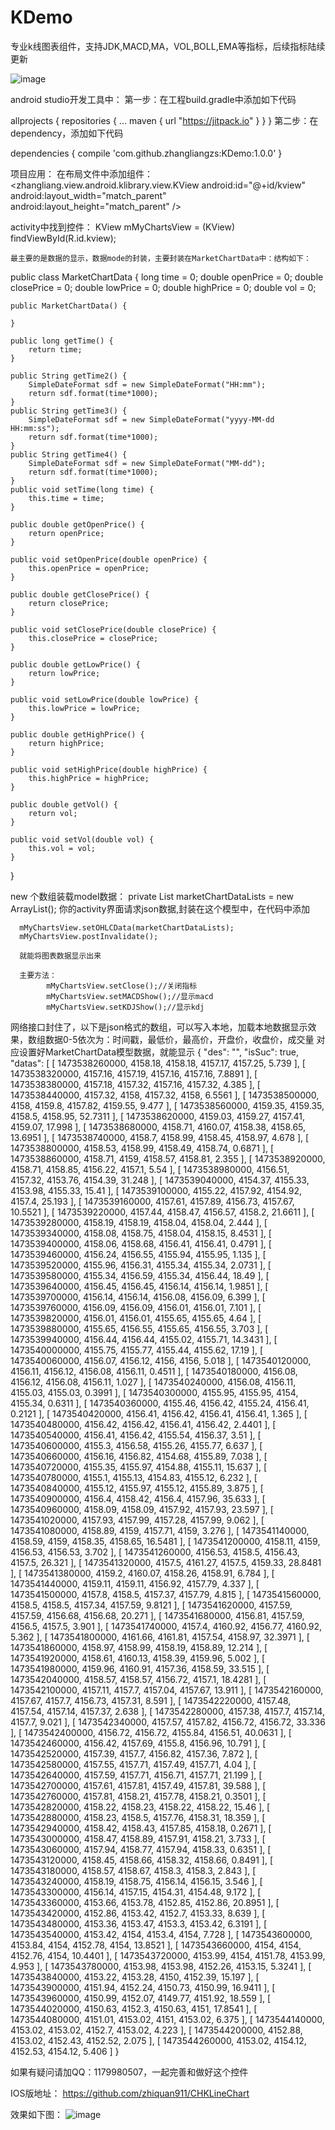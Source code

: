 # KDemo
专业k线图表组件，支持JDK,MACD,MA，VOL,BOLL,EMA等指标，后续指标陆续更新

![image](https://github.com/zhangliangzs/KDemo/blob/master/photo/device.png)

android studio开发工具中：
第一步：在工程build.gradle中添加如下代码

allprojects {
		repositories {
			...
			maven { url "https://jitpack.io" }
		}
	}
第二步：在dependency，添加如下代码

dependencies {
	        compile 'com.github.zhangliangzs:KDemo:1.0.0'
	}
  


项目应用：
在布局文件中添加组件：
<zhangliang.view.android.klibrary.view.KView
        android:id="@+id/kview"
        android:layout_width="match_parent"
        android:layout_height="match_parent" />


   activity中找到控件：
    KView mMyChartsView = (KView) findViewById(R.id.kview);

    最主要的是数据的显示，数据mode的封装，主要封装在MarketChartData中：结构如下：
public class MarketChartData {
    long time = 0;
    double openPrice = 0;
    double closePrice = 0;
    double lowPrice = 0;
    double highPrice = 0;
    double vol = 0;

    public MarketChartData() {

    }

    public long getTime() {
        return time;
    }

    public String getTime2() {
        SimpleDateFormat sdf = new SimpleDateFormat("HH:mm");
        return sdf.format(time*1000);
    }
    public String getTime3() {
        SimpleDateFormat sdf = new SimpleDateFormat("yyyy-MM-dd HH:mm:ss");
        return sdf.format(time*1000);
    }
    public String getTime4() {
        SimpleDateFormat sdf = new SimpleDateFormat("MM-dd");
        return sdf.format(time*1000);
    }
    public void setTime(long time) {
        this.time = time;
    }

    public double getOpenPrice() {
        return openPrice;
    }

    public void setOpenPrice(double openPrice) {
        this.openPrice = openPrice;
    }

    public double getClosePrice() {
        return closePrice;
    }

    public void setClosePrice(double closePrice) {
        this.closePrice = closePrice;
    }

    public double getLowPrice() {
        return lowPrice;
    }

    public void setLowPrice(double lowPrice) {
        this.lowPrice = lowPrice;
    }

    public double getHighPrice() {
        return highPrice;
    }

    public void setHighPrice(double highPrice) {
        this.highPrice = highPrice;
    }

    public double getVol() {
        return vol;
    }

    public void setVol(double vol) {
        this.vol = vol;
    }
}

new 个数组装载model数据：
private List<MarketChartData> marketChartDataLists = new ArrayList<MarketChartData>();
你的activity界面请求json数据,封装在这个模型中，在代码中添加

      mMyChartsView.setOHLCData(marketChartDataLists);
      mMyChartsView.postInvalidate();

      就能将图表数据显示出来

      主要方法：
            mMyChartsView.setClose();//关闭指标
            mMyChartsView.setMACDShow();//显示macd
            mMyChartsView.setKDJShow();//显示kdj

网络接口封住了，以下是json格式的数组，可以写入本地，加载本地数据显示效果，数组数据0-5依次为：时间戳，最低价，最高价，开盘价，收盘价，成交量
对应设置好MarketChartData模型数据，就能显示
{
    "des": "",
    "isSuc": true,
    "datas": [
              [
               1473538260000,
               4158.18,
               4158.18,
               4157.17,
               4157.25,
               5.739
               ],
              [
               1473538320000,
               4157.16,
               4157.19,
               4157.16,
               4157.16,
               7.8891
               ],
              [
               1473538380000,
               4157.18,
               4157.32,
               4157.16,
               4157.32,
               4.385
               ],
              [
               1473538440000,
               4157.32,
               4158,
               4157.32,
               4158,
               6.5561
               ],
              [
               1473538500000,
               4158,
               4159.8,
               4157.82,
               4159.55,
               9.477
               ],
              [
               1473538560000,
               4159.35,
               4159.35,
               4158.5,
               4158.95,
               52.7311
               ],
              [
               1473538620000,
               4159.03,
               4159.27,
               4157.41,
               4159.07,
               17.998
               ],
              [
               1473538680000,
               4158.71,
               4160.07,
               4158.38,
               4158.65,
               13.6951
               ],
              [
               1473538740000,
               4158.7,
               4158.99,
               4158.45,
               4158.97,
               4.678
               ],
              [
               1473538800000,
               4158.53,
               4158.99,
               4158.49,
               4158.74,
               0.6871
               ],
              [
               1473538860000,
               4158.71,
               4159,
               4158.57,
               4158.81,
               2.355
               ],
              [
               1473538920000,
               4158.71,
               4158.85,
               4156.22,
               4157.1,
               5.54
               ],
              [
               1473538980000,
               4156.51,
               4157.32,
               4153.76,
               4154.39,
               31.248
               ],
              [
               1473539040000,
               4154.37,
               4155.33,
               4153.98,
               4155.33,
               15.41
               ],
              [
               1473539100000,
               4155.22,
               4157.92,
               4154.92,
               4157.4,
               25.193
               ],
              [
               1473539160000,
               4157.61,
               4157.89,
               4156.73,
               4157.67,
               10.5521
               ],
              [
               1473539220000,
               4157.44,
               4158.47,
               4156.57,
               4158.2,
               21.6611
               ],
              [
               1473539280000,
               4158.19,
               4158.19,
               4158.04,
               4158.04,
               2.444
               ],
              [
               1473539340000,
               4158.08,
               4158.75,
               4158.04,
               4158.15,
               8.4531
               ],
              [
               1473539400000,
               4158.06,
               4158.68,
               4156.41,
               4156.41,
               0.4791
               ],
              [
               1473539460000,
               4156.24,
               4156.55,
               4155.94,
               4155.95,
               1.135
               ],
              [
               1473539520000,
               4155.96,
               4156.31,
               4155.34,
               4155.34,
               2.0731
               ],
              [
               1473539580000,
               4155.34,
               4156.59,
               4155.34,
               4156.44,
               18.49
               ],
              [
               1473539640000,
               4156.45,
               4156.45,
               4156.14,
               4156.14,
               1.9851
               ],
              [
               1473539700000,
               4156.14,
               4156.14,
               4156.08,
               4156.09,
               6.399
               ],
              [
               1473539760000,
               4156.09,
               4156.09,
               4156.01,
               4156.01,
               7.101
               ],
              [
               1473539820000,
               4156.01,
               4156.01,
               4155.65,
               4155.65,
               4.64
               ],
              [
               1473539880000,
               4155.65,
               4156.55,
               4155.65,
               4156.55,
               3.703
               ],
              [
               1473539940000,
               4156.44,
               4156.44,
               4155.02,
               4155.71,
               14.3431
               ],
              [
               1473540000000,
               4155.75,
               4155.77,
               4155.44,
               4155.62,
               17.19
               ],
              [
               1473540060000,
               4156.07,
               4156.12,
               4156,
               4156,
               5.018
               ],
              [
               1473540120000,
               4156.11,
               4156.12,
               4156.08,
               4156.11,
               0.4511
               ],
              [
               1473540180000,
               4156.08,
               4156.12,
               4156.08,
               4156.11,
               1.027
               ],
              [
               1473540240000,
               4156.08,
               4156.11,
               4155.03,
               4155.03,
               0.3991
               ],
              [
               1473540300000,
               4155.95,
               4155.95,
               4154,
               4155.34,
               0.6311
               ],
              [
               1473540360000,
               4155.46,
               4156.42,
               4155.24,
               4156.41,
               0.2121
               ],
              [
               1473540420000,
               4156.41,
               4156.42,
               4156.41,
               4156.41,
               1.365
               ],
              [
               1473540480000,
               4156.42,
               4156.42,
               4156.41,
               4156.42,
               2.4401
               ],
              [
               1473540540000,
               4156.41,
               4156.42,
               4155.54,
               4156.37,
               3.51
               ],
              [
               1473540600000,
               4155.3,
               4156.58,
               4155.26,
               4155.77,
               6.637
               ],
              [
               1473540660000,
               4156.16,
               4156.82,
               4154.68,
               4155.89,
               7.038
               ],
              [
               1473540720000,
               4155.35,
               4155.97,
               4154.88,
               4155.11,
               15.637
               ],
              [
               1473540780000,
               4155.1,
               4155.13,
               4154.83,
               4155.12,
               6.232
               ],
              [
               1473540840000,
               4155.12,
               4155.97,
               4155.12,
               4155.89,
               3.875
               ],
              [
               1473540900000,
               4156.4,
               4158.42,
               4156.4,
               4157.96,
               35.633
               ],
              [
               1473540960000,
               4158.09,
               4158.09,
               4157.92,
               4157.93,
               23.597
               ],
              [
               1473541020000,
               4157.93,
               4157.99,
               4157.28,
               4157.99,
               9.062
               ],
              [
               1473541080000,
               4158.89,
               4159,
               4157.71,
               4159,
               3.276
               ],
              [
               1473541140000,
               4158.59,
               4159,
               4158.35,
               4158.65,
               16.5481
               ],
              [
               1473541200000,
               4158.11,
               4159,
               4156.53,
               4156.53,
               3.702
               ],
              [
               1473541260000,
               4156.53,
               4158.5,
               4156.43,
               4157.5,
               26.321
               ],
              [
               1473541320000,
               4157.5,
               4161.27,
               4157.5,
               4159.33,
               28.8481
               ],
              [
               1473541380000,
               4159.2,
               4160.07,
               4158.26,
               4158.91,
               6.784
               ],
              [
               1473541440000,
               4159.11,
               4159.11,
               4156.92,
               4157.79,
               4.337
               ],
              [
               1473541500000,
               4157.8,
               4158.5,
               4157.37,
               4157.79,
               4.815
               ],
              [
               1473541560000,
               4158.5,
               4158.5,
               4157.34,
               4157.59,
               9.8121
               ],
              [
               1473541620000,
               4157.59,
               4157.59,
               4156.68,
               4156.68,
               20.271
               ],
              [
               1473541680000,
               4156.81,
               4157.59,
               4156.5,
               4157.5,
               3.901
               ],
              [
               1473541740000,
               4157.4,
               4160.92,
               4156.77,
               4160.92,
               5.362
               ],
              [
               1473541800000,
               4161.66,
               4161.81,
               4157.54,
               4158.97,
               32.3971
               ],
              [
               1473541860000,
               4158.97,
               4158.99,
               4158.19,
               4158.89,
               12.214
               ],
              [
               1473541920000,
               4158.61,
               4160.13,
               4158.39,
               4159.96,
               5.002
               ],
              [
               1473541980000,
               4159.96,
               4160.91,
               4157.36,
               4158.59,
               33.515
               ],
              [
               1473542040000,
               4158.57,
               4158.57,
               4156.72,
               4157.1,
               18.4281
               ],
              [
               1473542100000,
               4157.11,
               4157.7,
               4157.04,
               4157.67,
               13.911
               ],
              [
               1473542160000,
               4157.67,
               4157.7,
               4156.73,
               4157.31,
               8.591
               ],
              [
               1473542220000,
               4157.48,
               4157.54,
               4157.14,
               4157.37,
               2.638
               ],
              [
               1473542280000,
               4157.38,
               4157.7,
               4157.14,
               4157.7,
               9.021
               ],
              [
               1473542340000,
               4157.57,
               4157.82,
               4156.72,
               4156.72,
               33.336
               ],
              [
               1473542400000,
               4156.72,
               4156.72,
               4155.84,
               4156.51,
               40.0631
               ],
              [
               1473542460000,
               4156.42,
               4157.69,
               4155.8,
               4156.96,
               10.791
               ],
              [
               1473542520000,
               4157.39,
               4157.7,
               4156.82,
               4157.36,
               7.872
               ],
              [
               1473542580000,
               4157.55,
               4157.71,
               4157.49,
               4157.71,
               4.04
               ],
              [
               1473542640000,
               4157.59,
               4157.71,
               4156.71,
               4157.71,
               21.199
               ],
              [
               1473542700000,
               4157.61,
               4157.81,
               4157.49,
               4157.81,
               39.588
               ],
              [
               1473542760000,
               4157.81,
               4158.21,
               4157.78,
               4158.21,
               0.3501
               ],
              [
               1473542820000,
               4158.22,
               4158.23,
               4158.22,
               4158.22,
               15.46
               ],
              [
               1473542880000,
               4158.23,
               4158.5,
               4157.76,
               4158.31,
               18.359
               ],
              [
               1473542940000,
               4158.42,
               4158.43,
               4157.85,
               4158.18,
               0.2671
               ],
              [
               1473543000000,
               4158.47,
               4158.89,
               4157.91,
               4158.21,
               3.733
               ],
              [
               1473543060000,
               4157.94,
               4158.77,
               4157.94,
               4158.33,
               0.6351
               ],
              [
               1473543120000,
               4158.45,
               4158.66,
               4158.32,
               4158.66,
               0.8491
               ],
              [
               1473543180000,
               4158.57,
               4158.67,
               4158.3,
               4158.3,
               2.843
               ],
              [
               1473543240000,
               4158.19,
               4158.75,
               4156.14,
               4156.15,
               3.546
               ],
              [
               1473543300000,
               4156.14,
               4157.15,
               4154.31,
               4154.48,
               9.172
               ],
              [
               1473543360000,
               4153.66,
               4153.78,
               4152.85,
               4152.86,
               20.8951
               ],
              [
               1473543420000,
               4152.86,
               4153.42,
               4152.7,
               4153.33,
               8.639
               ],
              [
               1473543480000,
               4153.36,
               4153.47,
               4153.3,
               4153.42,
               6.3191
               ],
              [
               1473543540000,
               4153.42,
               4154,
               4153.4,
               4154,
               7.728
               ],
              [
               1473543600000,
               4153.84,
               4154,
               4152.78,
               4154,
               13.8521
               ],
              [
               1473543660000,
               4154,
               4154,
               4152.76,
               4154,
               10.4401
               ],
              [
               1473543720000,
               4153.99,
               4154,
               4151.78,
               4153.99,
               4.953
               ],
              [
               1473543780000,
               4153.98,
               4153.98,
               4152.26,
               4153.15,
               5.3241
               ],
              [
               1473543840000,
               4153.22,
               4153.28,
               4150,
               4152.39,
               15.197
               ],
              [
               1473543900000,
               4151.94,
               4152.24,
               4150.73,
               4150.99,
               16.9411
               ],
              [
               1473543960000,
               4150.99,
               4152.07,
               4149.77,
               4151.92,
               18.559
               ],
              [
               1473544020000,
               4150.63,
               4152.3,
               4150.63,
               4151,
               17.8541
               ],
              [
               1473544080000,
               4151.01,
               4153.02,
               4151,
               4153.02,
               6.375
               ],
              [
               1473544140000,
               4153.02,
               4153.02,
               4152.7,
               4153.02,
               4.223
               ],
              [
               1473544200000,
               4152.88,
               4153.02,
               4152.43,
               4152.52,
               2.075
               ],
              [
               1473544260000,
               4153.02,
               4154.12,
               4152.53,
               4154.12,
               5.406
               ]
}


如果有疑问请加QQ：1179980507，一起完善和做好这个控件

IOS版地址：
https://github.com/zhiquan911/CHKLineChart


  效果如下图：
![image](https://github.com/zhangliangzs/KDemo/blob/master/photo/deviceetcpng.png)

  
